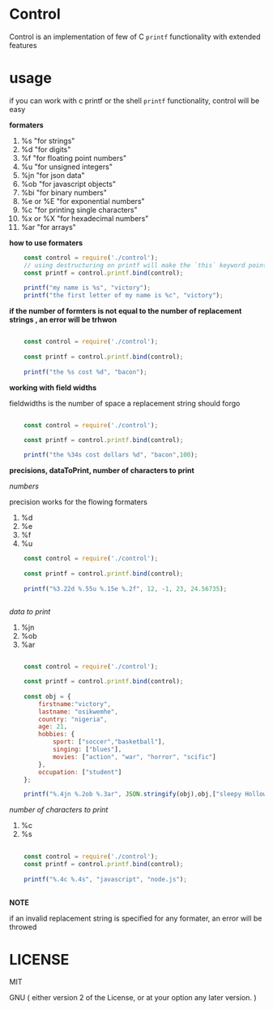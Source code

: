 # Control 

Control is an implementation of few of C `printf` functionality with extended features


# usage

if you can work with c printf or the shell `printf` functionality, control will be easy


**formaters**

1. %s  "for strings"
2. %d  "for digits"
3. %f  "for floating point numbers"
4. %u "for unsigned integers"
5. %jn "for json data"
6. %ob "for javascript objects"
7. %bi "for binary numbers"
9. %e or %E  "for exponential numbers"
10. %c "for printing single characters" 
11. %x or %X "for hexadecimal numbers"
12. %ar "for arrays"

**how to use formaters**

```javascript
    const control = require('./control');
    // using destructuring on printf will make the `this` keyword points to undefined
    const printf = control.printf.bind(control);
    
    printf("my name is %s", "victory");
    printf("the first letter of my name is %c", "victory");

```

**if the number of formters is not equal to the number of replacement strings , an error will be trhwon**

```javascript

    const control = require('./control');
    
    const printf = control.printf.bind(control);
    
    printf("the %s cost %d", "bacon");

```

**working with field widths**

fieldwidths is the number of space a replacement string should forgo

```javascript

    const control = require('./control');
    
    const printf = control.printf.bind(control);

    printf("the %34s cost dollars %d", "bacon",100);

```

**precisions, dataToPrint, number of characters to print**

*numbers*

precision works for the flowing formaters

1. %d
2. %e
3. %f
4. %u

```javascript
    const control = require('./control');
    
    const printf = control.printf.bind(control);
    
    printf("%3.22d %.55u %.15e %.2f", 12, -1, 23, 24.56735);
    
```

*data to print*

1. %jn
2. %ob
3. %ar

```javascript

    const control = require('./control');

    const printf = control.printf.bind(control);
    
    const obj = {
        firstname:"victory",
        lastname: "osikwemhe",
        country: "nigeria",
        age: 21,
        hobbies: {
            sport: ["soccer","basketball"],
            singing: ["blues"],
            movies: ["action", "war", "horror", "scific"]
        },
        occupation: ["student"]
    };

    printf("%.4jn %.2ob %.3ar", JSON.stringify(obj),obj,["sleepy Hollow","The walking dead", "silicon valley", "vikings", "sense8"]);

```
*number of characters to print*

1. %c
2. %s

```javascript
    
    const control = require('./control');
    const printf = control.printf.bind(control);
    
    printf("%.4c %.4s", "javascript", "node.js");
    
```


**NOTE**

if an invalid replacement string is specified for any formater, an error will be throwed

# LICENSE

MIT

GNU ( either version 2 of the License, or at your option any later version.  )
